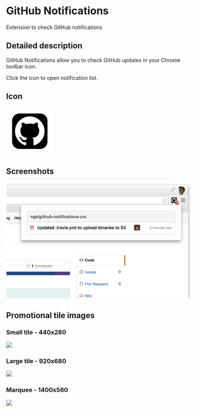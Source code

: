 GitHub Notifications
====================

Extension to check GitHub notifications

Detailed description
--------------------

GitHub Notifications allow you to check GitHub updates in your Chrome toolbar icon.

Click the icon to open notification list.

Icon
----

![](../src/images/icon-128.png)

Screenshots
-----------

![](screen1.png)

Promotional tile images
-----------------------

### Small tile - 440x280

![](440x280_small-tile.png)

### Large tile - 920x680

![](920x680_large-tile.png)

### Marquee - 1400x560

![](1400x560_Marquee.png)
